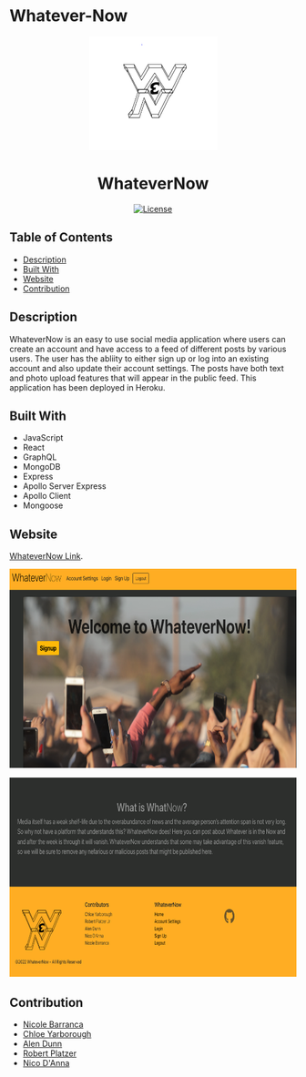 # Whatever-Now
<p align="center">
  <a href="" rel="noopener">
 <img width=225px height=200px src="./client/public/img/W3N logo.PNG" alt="Project logo"></a>
</p>

<h1 align="center">WhateverNow</h1>

<div align="center">

<a href="https://opensource.org/licenses/MIT">![License](https://img.shields.io/badge/License-MIT-green.svg)</a>

</div>

## Table of Contents

* [Description](#description)
* [Built With](#builtwith)
* [Website](#website)
* [Contribution](#contribution)

## Description

WhateverNow is an easy to use social media application where users can create an account and have access to a feed of different posts by various users. The user has the abliity to either sign up or log into an existing account and also update their account settings. 
The posts have both text and photo upload features that will appear in the public feed. This application has been deployed in Heroku.

## Built With

* JavaScript
* React
* GraphQL
* MongoDB
* Express
* Apollo Server Express
* Apollo Client
* Mongoose


## Website

[WhateverNow Link](https://whatever-now.herokuapp.com/).

<img width=600px height=350px src="./client/public/img/homepage.png" alt="homepage screenshot"></img>

<img width=600px height=350px src="./client/public/img/footer.png" alt="genre page screenshot"></img>

## Contribution

* [Nicole Barranca](https://github.com/NicoleBarranca)
* [Chloe Yarborough](https://github.com/chloeyarb)
* [Alen Dunn](https://github.com/adunny)
* [Robert Platzer](https://github.com/Cherboi)
* [Nico D'Anna](https://github.com/NacoandCheese)
